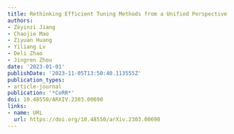```yaml
---
title: Rethinking Efficient Tuning Methods from a Unified Perspective
authors:
- Zeyinzi Jiang
- Chaojie Mao
- Ziyuan Huang
- Yiliang Lv
- Deli Zhao
- Jingren Zhou
date: '2023-01-01'
publishDate: '2023-11-05T13:50:40.113555Z'
publication_types:
- article-journal
publication: '*CoRR*'
doi: 10.48550/ARXIV.2303.00690
links:
- name: URL
  url: https://doi.org/10.48550/arXiv.2303.00690
---
```

